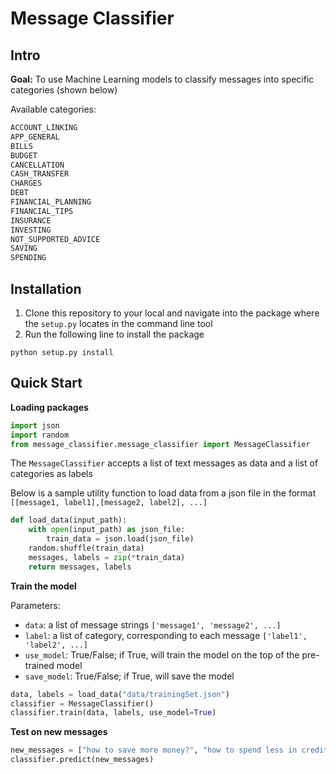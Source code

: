 # Message Classifier

## Intro
**Goal:** To use Machine Learning models to classify messages into specific categories (shown below)

Available categories:
```markdown
ACCOUNT_LINKING
APP_GENERAL
BILLS
BUDGET
CANCELLATION
CASH_TRANSFER
CHARGES
DEBT
FINANCIAL_PLANNING
FINANCIAL_TIPS
INSURANCE
INVESTING
NOT_SUPPORTED_ADVICE
SAVING
SPENDING
```

## Installation
1) Clone this repository to your local and navigate into the package where the `setup.py` locates in the command line tool
2) Run the following line to install the package
```shell script
python setup.py install
```

## Quick Start
**Loading packages**
```python
import json
import random
from message_classifier.message_classifier import MessageClassifier
```
The `MessageClassifier` accepts a list of text messages as data and a list of categories as labels

Below is a sample utility function to load data from a json file in the format `[[message1, label1],[message2, label2], ...]`
```python
def load_data(input_path):
    with open(input_path) as json_file:
        train_data = json.load(json_file)
    random.shuffle(train_data)
    messages, labels = zip(*train_data)
    return messages, labels
```
**Train the model**

Parameters:
* `data`: a list of message strings `['message1', 'message2', ...]`
* `label`: a list of category, corresponding to each message `['label1', 'label2', ...]`
* `use_model`: True/False; if True, will train the model on the top of the pre-trained model
* `save_model`: True/False; if True, will save the model

```python
data, labels = load_data("data/trainingSet.json")
classifier = MessageClassifier()
classifier.train(data, labels, use_model=True)
```
**Test on new messages**
```python
new_messages = ["how to save more money?", "how to spend less in credit card?"]
classifier.predict(new_messages)
```


